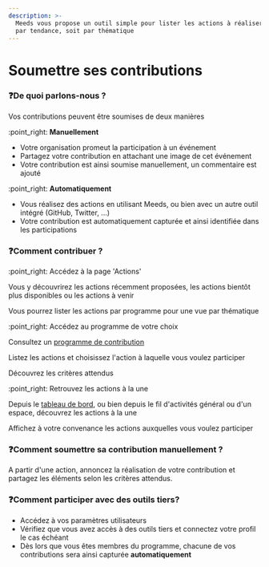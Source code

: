 ```yaml
---
description: >-
  Meeds vous propose un outil simple pour lister les actions à réaliser, soit
  par tendance, soit par thématique
---
```


# Soumettre ses contributions

### :question:De quoi parlons-nous ?

Vos contributions peuvent être soumises de deux manières&#x20;

:point\_right: **Manuellement**

* Votre organisation promeut la participation à un événement
* Partagez votre contribution en attachant une image de cet événement
* Votre contribution est ainsi soumise manuellement, un commentaire est ajouté

&#x20;:point\_right: **Automatiquement**

* Vous réalisez des actions en utilisant Meeds, ou bien avec un autre outil intégré (GitHub, Twitter, ...)
* Votre contribution est automatiquement capturée et ainsi identifiée dans les participations

### :question:Comment contribuer ?

&#x20;:point\_right: Accédez à la page 'Actions'

Vous y découvrirez les actions récemment proposées, les actions bientôt plus disponibles ou les actions à venir

Vous pourrez lister les actions par programme pour une vue par thématique

&#x20;:point\_right: Accédez au programme de votre choix

Consultez un [programme de contribution](../contribuer/consulter-les-programmes-de-contributions.md)

Listez les actions et choisissez l'action à laquelle vous voulez participer&#x20;

Découvrez les critères attendus

&#x20;:point\_right: Retrouvez les actions à la une

Depuis le [tableau de bord](../contribuer/consulter-son-tableau-de-bord-en-cours.md), ou bien depuis le fil d'activités général ou d'un espace, découvrez les actions à la une

Affichez à votre convenance les actions auxquelles vous voulez participer

### :question:Comment soumettre sa contribution manuellement ?

A partir d'une action, annoncez la réalisation de votre contribution et partagez les éléments selon les critères attendus.

### &#x20;:question:Comment participer avec des outils tiers?

* Accédez à vos paramètres utilisateurs
* Vérifiez que vous avez accès à des outils tiers et connectez votre profil le cas échéant
* Dès lors que vous êtes membres du programme, chacune de vos contributions sera ainsi capturée **automatiquement**

